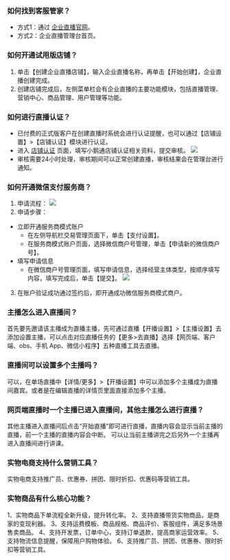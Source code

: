 ### 如何找到客服管家？
- 方式1：通过 [企业直播官网](https://qlive.inside.xiaoe-tech.com/)。
- 方式2：企业直播管理台首页。

### 如何开通试用版店铺？
1. 单击【创建企业直播店铺】，输入企业直播名称，再单击【开始创建】，企业直播创建完成。
2. 创建店铺完成后，左侧菜单栏会有企业直播的主要功能模块，包括直播管理、营销中心、商品管理、用户管理等功能。

### 如何进行直播认证？
- 已付费的正式版客户在创建直播时系统会进行认证提醒，也可以通过【店铺设置】>【店铺认证】模块进行认证。
- 进入 [店铺认证](https://live-admin.xiaoe-tech.com/shopSetting#/shopSetting ) 页面，填写小鹅通店铺认证相关资料，提交审核。
![](https://main.qcloudimg.com/raw/d5e21b9f5aa7bc40a09f1243fbd7e735.png)
- 审核需要24小时处理，审核期间可以正常创建直播，审核结果会在管理台进行通知。

### 如何开通微信支付服务商？
1. 申请流程：
![](https://main.qcloudimg.com/raw/57bf9a5bdf39ef26de9bc5fbfdfd143c.png)
2. 申请步骤：
  - 立即开通服务商模式账户
    - 在左侧导航栏交易管理页面下，单击【支付设置】。
    - 在服务商模式账户页面，选择微信商户号管理，单击【申请新的微信商户号】。
  - 填写申请信息
    - 在微信商户号管理页面，填写申请信息，选择经营主体类型，按顺序填写内容，填写完成后，单击【提交】。
![](https://main.qcloudimg.com/raw/a1729d83247cee2b388dfa8473984dc7.png)
3. 在账户验证成功通过签约后，即开通成功微信服务商模式商户。

### 主播怎么进入直播间？
首先要先邀请该主播成为直播主播，先可通过直播【开播设置】>【主播设置】去添加设置主播，可以点击对应直播任务的【更多>去直播】选择【网页端、客户端、obs、手机 App、微信小程序】五种直播工具去直播。

### 直播间可以设置多个主播吗？
可以，在单场直播中【详情/更多】>【开播设置】中可以添加多个主播成为直播间嘉宾。或者是在编辑直播的详情页里面直接添加多个主播。

### 网页端直播时一个主播已进入直播间，其他主播怎么进行直播？
其他主播进入直播间后点击“开始直播”即可进行直播，直播内容会显示当前主播的直播，前一个主播的直播内容会中断。
可以让当前主播讲完之后另外一个主播再进入直播间进行讲课。

### 实物电商支持什么营销工具？
实物电商支持推广员、优惠券、拼团、限时折扣、优惠码等营销工具。

### 实物商品有什么核心功能？
1、实物商品下单流程全新升级，提升转化率。
2、支持直播带货实物商品，是商家的变现利器。
3、支持运费模板、商品规格、商品评价、客服组件，满足多场景售卖商品。
4、支持开发票，订单中心，支持订单退款，提高商家运营效率。
5、支持物流信息提醒，保障用户购物体验。
6、支持推广员、拼团、优惠券、限时折扣等营销工具。
